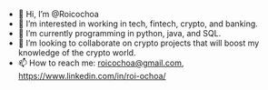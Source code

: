 - 👋 Hi, I’m @Roicochoa
- 👀 I’m interested in working in tech, fintech, crypto, and banking.
- 🌱 I’m currently programming in python, java, and SQL.
- 💞️ I’m looking to collaborate on crypto projects that will boost my knowledge of the crypto world.
- 📫 How to reach me: roicochoa@gmail.com, https://www.linkedin.com/in/roi-ochoa/

<!---
c:
--->

